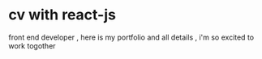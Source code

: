 # cv with react-js

front end developer , here is my portfolio and all details , i'm so excited to work togother
